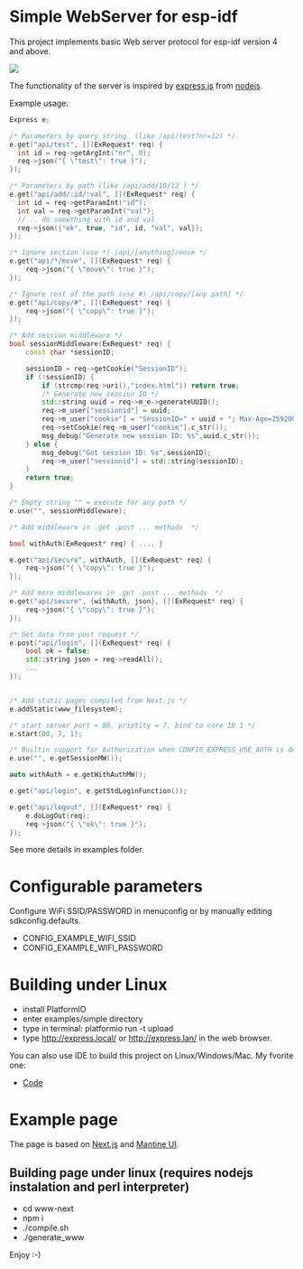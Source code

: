 # Simple WebServer for esp-idf
This project implements basic Web server protocol for esp-idf version 4 and above.

![](https://raw.githubusercontent.com/RafalVonau/esp32-webserver-cpp/997cd07ba4c3fa29c57117d3e8e50408098541ac/blob/assets/firmware.png?raw=true)

The functionality of the server is inspired by [express.js](https://expressjs.com/) from [nodejs](https://nodejs.org/).

Example usage:
```cpp
Express e;

/* Parameters by query string  (like /api/test?nr=12) */
e.get("api/test", [](ExRequest* req) {
  int id = req->getArgInt("nr", 0);
  req->json("{ \"test\": true }");
});

/* Parameters by path (like /api/add/10/12 ) */
e.get("api/add/:id/:val", [](ExRequest* req) {
  int id = req->getParamInt("id");
  int val = req->getParamInt("val");
  // .. do something with id and val
  req->json({"ok", true, "id", id, "val", val});
});

/* Ignore section (use *) /api/[anything]/move */
e.get("api/*/move", [](ExRequest* req) {
    req->json("{ \"move\": true }");
});

/* Ignore rest of the path (use #) /api/copy/[any path] */
e.get("api/copy/#", [](ExRequest* req) {
    req->json("{ \"copy\": true }");
});

/* Add session middleware */
bool sessionMiddleware(ExRequest* req) {
	const char *sessionID;

	sessionID = req->getCookie("SessionID");
	if (!sessionID) {
		if (strcmp(req->uri(),"index.html")) return true;
		/* Generate new session ID */	
		std::string uuid = req->m_e->generateUUID();
		req->m_user["sessionid"] = uuid;
		req->m_user["cookie"] = "SessionID=" + uuid + "; Max-Age=2592000";
		req->setCookie(req->m_user["cookie"].c_str());
		msg_debug("Generate new session ID: %s",uuid.c_str());
	} else {
		msg_debug("Got session ID: %s",sessionID);
		req->m_user["sessionid"] = std::string(sessionID);
	}
	return true;
}

/* Empty string "" = execute for any path */
e.use("", sessionMiddleware);

/* Add middleware in .get .post ... methods  */

bool withAuth(ExRequest* req) { .... }

e.get("api/secure", withAuth, [](ExRequest* req) {
    req->json("{ \"copy\": true }");
});

/* Add more middlewares in .get .post ... methods  */
e.get("api/secure", {withAuth, json}, [](ExRequest* req) {
    req->json("{ \"copy\": true }");
});

/* Get data from post request */
e.post("api/login", [](ExRequest* req) {
	bool ok = false;
	std::string json = req->readAll();
	...
});


/* Add static pages compiled from Next.js */
e.addStatic(www_filesystem);

/* start server port = 80, priotity = 7, bind to core ID 1 */
e.start(80, 7, 1);

/* Builtin support for Authorization when CONFIG_EXPRESS_USE_AUTH is defined */
e.use("", e.getSessionMW());

auto withAuth = e.getWithAuthMW();

e.get("api/login", e.getStdLoginFunction());

e.get("api/logout", [](ExRequest* req) {
	e.doLogOut(req);
	req->json("{ \"ok\": true }");
});

```
See more details in examples folder.

# Configurable parameters
Configure WiFi SSID/PASSWORD in menuconfig or by manually editing sdkconfig.defaults.

* CONFIG_EXAMPLE_WIFI_SSID
* CONFIG_EXAMPLE_WIFI_PASSWORD

# Building under Linux
* install PlatformIO
* enter examples/simple directory
* type in terminal:
  platformio run -t upload
* type http://express.local/ or http://express.lan/ in the web browser.

You can also use IDE to build this project on Linux/Windows/Mac. My fvorite one:
* [Code](https://code.visualstudio.com/) 

# Example page
The page is based on [Next.js](https://nextjs.org/) and [Mantine UI](https://mantine.dev/).

## Building page under linux (requires nodejs instalation and perl interpreter)
* cd www-next
* npm i
* ./compile.sh
* ./generate_www

Enjoy :-)
